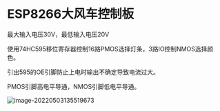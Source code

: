 # ESP8266大风车控制板

最大输入电压30V，最低输入电压20V

使用74HC595移位寄存器控制16路PMOS选择灯条，3路IO控制NMOS选择颜色。

引出595的OE引脚防止上电时输出不确定导致电流过大。

PMOS引脚高电平导通，NMOS引脚低电平导通。

![image-20220503135519673](README.assets/image-20220503135519673-16515573220371.png)

